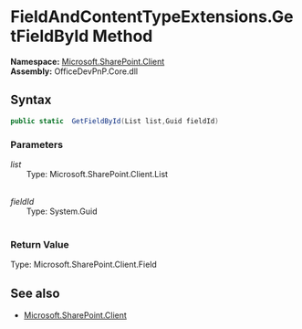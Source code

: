 # FieldAndContentTypeExtensions.GetFieldById Method  
**Namespace:** [Microsoft.SharePoint.Client](Microsoft.SharePoint.Client.md)  
**Assembly:** OfficeDevPnP.Core.dll  
## Syntax
```C#
public static  GetFieldById(List list,Guid fieldId)
```
### Parameters
*list*  
&emsp;&emsp;Type: Microsoft.SharePoint.Client.List  
&emsp;&emsp;  
  
*fieldId*  
&emsp;&emsp;Type: System.Guid  
&emsp;&emsp;  
  
### Return Value
Type: Microsoft.SharePoint.Client.Field  

## See also
- [Microsoft.SharePoint.Client](Microsoft.SharePoint.Client.md)
